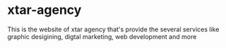 # xtar-agency
This is the website of xtar agency that's provide the several services like graphic desigining, digtal marketing, web development and more
